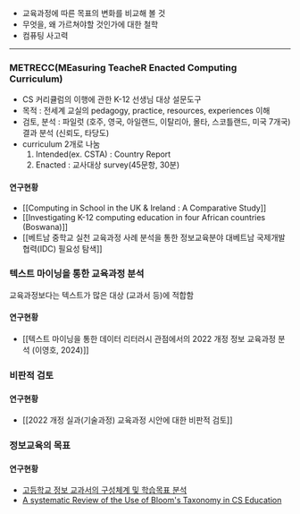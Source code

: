 * 교육과정에 따른 목표의 변화를 비교해 볼 것
* 무엇을, 왜 가르쳐야할 것인가에 대한 철학
* 컴퓨팅 사고력
---
### METRECC(MEasuring TeacheR Enacted Computing Curriculum)
* CS 커리큘럼의 이행에 관한 K-12 선생님 대상 설문도구
* 목적 : 전세계 교실의 pedagogy, practice, resources, experiences 이해
* 검토, 분석 : 파일럿 (호주, 영국, 아일랜드, 이탈리아, 몰타, 스코틀랜드, 미국 7개국) 결과 분석 (신뢰도, 타당도)
* curriculum 2개로 나눔 
	1. Intended(ex. CSTA) : Country Report
	2. Enacted : 교사대상 survey(45문항, 30분)
#### 연구현황
* [[Computing in School in the UK & Ireland : A Comparative Study]]
* [[Investigating K-12 computing education in four African countries (Boswana)]]
* [[베트남 중학교 실천 교육과정 사례 분석을 통한 정보교육분야 대베트남 국제개발협력(IDC) 필요성 탐색]]

### 텍스트 마이닝을 통한 교육과정 분석
교육과정보다는 텍스트가 많은 대상 (교과서 등)에 적합함
#### 연구현황
* [[텍스트 마이닝을 통한 데이터 리터러시 관점에서의 2022 개정 정보 교육과정 분석 (이영호, 2024)]]
### 비판적 검토
#### 연구현황
* [[2022 개정 실과(기술과정) 교육과정 시안에 대한 비판적 검토]]

### 정보교육의 목표
#### 연구현황
* [고등학교 정보 교과서의 구성체계 및 학습목표 분석](고등학교%20정보%20교과서의%20구성체계%20및%20학습목표%20분석.md)
* [A systematic Review of the Use of Bloom's Taxonomy in CS Education](A%20systematic%20Review%20of%20the%20Use%20of%20Bloom's%20Taxonomy%20in%20CS%20Education.md)